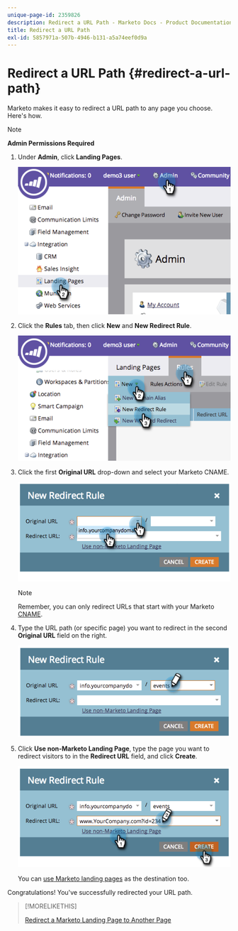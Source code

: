 ```yaml
---
unique-page-id: 2359826
description: Redirect a URL Path - Marketo Docs - Product Documentation
title: Redirect a URL Path
exl-id: 5857971a-507b-4946-b131-a5a74eef0d9a
---
```

# Redirect a URL Path {#redirect-a-url-path}

Marketo makes it easy to redirect a URL path to any page you choose. Here's how.

>[!NOTE]
>
>**Admin Permissions Required**

1. Under **Admin**, click **Landing Pages**.

   ![](assets/image2014-9-18-13-3a43-3a29.png)

1. Click the **Rules** tab, then click **New** and **New Redirect Rule**.

   ![](assets/image2014-9-18-13-3a43-3a40.png)

1. Click the first **Original URL** drop-down and select your Marketo CNAME.

   ![](assets/image2014-9-18-13-3a43-3a49.png)

   >[!NOTE]
   >
   >Remember, you can only redirect URLs that start with your Marketo [CNAME](/help/marketo/product-docs/demand-generation/landing-pages/landing-page-actions/customize-your-landing-page-urls-with-a-cname.md).

1. Type the URL path (or specific page) you want to redirect in the second **Original URL** field on the right.

   ![](assets/image2014-9-18-13-3a43-3a59.png)

1. Click **Use non-Marketo Landing Page**, type the page you want to redirect visitors to in the **Redirect URL** field, and click **Create**.

   ![](assets/image2014-9-18-13-3a44-3a7.png)

   You can [use Marketo landing pages](/help/marketo/product-docs/demand-generation/landing-pages/landing-page-actions/redirect-a-marketo-landing-page-to-another-page.md) as the destination too.

Congratulations! You've successfully redirected your URL path.

>[!MORELIKETHIS]
>
>[Redirect a Marketo Landing Page to Another Page](/help/marketo/product-docs/demand-generation/landing-pages/landing-page-actions/redirect-a-marketo-landing-page-to-another-page.md)
